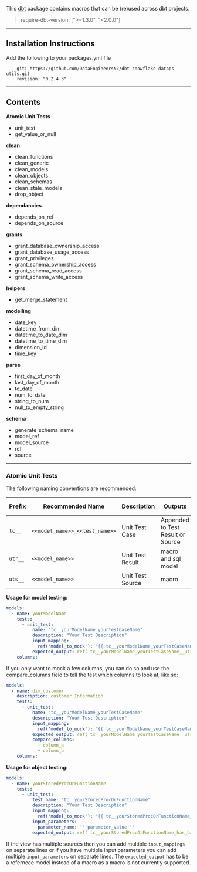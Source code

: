 This [dbt](https://github.com/dbt-labs/dbt) package contains macros that can be (re)used across dbt projects.

> require-dbt-version: [">=1.3.0", "<2.0.0"]
----

## Installation Instructions
Add the following to your packages.yml file
```
  - git: https://github.com/DataEngineersNZ/dbt-snowflake-datops-utils.git
    revision: "0.2.4.3"
```
----

## Contents

**Atomic Unit Tests**

- unit_test
- get_value_or_null

**clean**

- clean_functions
- clean_generic
- clean_models
- clean_objects
- clean_schemas
- clean_stale_models
- drop_object

**dependancies**

- depends_on_ref
- depends_on_source

**grants**
 
 - grant_database_ownership_access
 - grant_database_usage_access
 - grant_privileges
 - grant_schema_ownership_access
 - grant_schema_read_access
 - grant_schema_write_access

 **helpers**

 - get_merge_statement

 **modelling**

 - date_key
 - datetime_from_dim
 - datetime_to_date_dim
 - datetime_to_time_dim
 - dimension_id
 - time_key

 **parse**

 - first_day_of_month
 - last_day_of_month
 - to_date
 - num_to_date
 - string_to_num
 - null_to_empty_string

**schema**

 - generate_schema_name
 - model_ref
 - model_source
 - ref
 - source

---

### Atomic Unit Tests

The following naming conventions are recommended:

| Prefix  | Recommended Name               | Description      | Outputs                           | Macro Output Folder                         | Model Output Folder                   |
| ------- | ------------------------------ | ---------------- | --------------------------------- | ------------------------------------------- | ----------------------------------- |
| `tc__`  | `<<model_name>>_<<test_name>>` | Unit Test Case   | Appended to Test Result or Source |                                             |                                     |
| `utr__` | `<<model_name>>`               | Unit Test Result | macro and sql model               | `macros\unit_tests\outputs\<<schema_name>>` | `models\unit_tests\<<schema_name>>` |
| `uts__` | `<<model_name>>`               | Unit Test Source | macro                             | `macros\unit_tests\inputs\<<schema_name>>`  |                                     |

**Usage for model testing:**
```yaml
models:
  - name: yourModelName
    tests:
      - unit_test:
          name: "tc__yourModelName_yourTestCaseName"
          description: "Your Test Description"
          input_mapping:
            ref('model_to_mock'): "{{ tc__yourModelName_yourTestCaseName_yourMockedModel() }}"
          expected_output: ref('tc__yourModelName_yourTestCaseName__utr__yourExpectedResult')
    columns:
```

If you only want to mock a few columns, you can do so and use the compare_columns field to tell the test which columns to look at, like so:

```yaml
models:
  - name: dim_customer
    description: customer Information
    tests:
      - unit_test:
          name: "tc__yourModelName_yourTestCaseName"
          description: "Your Test Description"
          input_mapping:
            ref('model_to_mock'): "{{ tc__yourModelName_yourTestCaseName_yourMockedModel() }}"
          expected_output: ref('tc__yourModelName_yourTestCaseName__utr__yourExpectedResult')
          compare_columns:
            - column_a
            - column_b
    columns:
```

**Usage for object testing:**
```yaml
models:
  - name: yourStoredProcOrFunctionName
    tests:
      - unit_test:
          test_name: "tc__yourStoredProcOrFunctionName"
          description: "Your Test Description"
          input_mapping:
            ref('model_to_mock'): "{{ tc__yourStoredProcOrFunctionName_has_basic_summary_data__uts__yourMockedModel() }}"
          input_parameters:
            parameter_name: '''parameter_value'''
          expected_output: ref('tc__yourStoredProcOrFunctionName_has_basic_summary_data__utr__yourExpectedResult')
```

If the view has multiple sources then you can add multiple `input_mappings` on separate lines or if you have multiple input parameters you can add multiple `input_parameters` on separate lines.
The `expected_output` has to be a refernece model instead of a macro as a macro is not currently supported.


